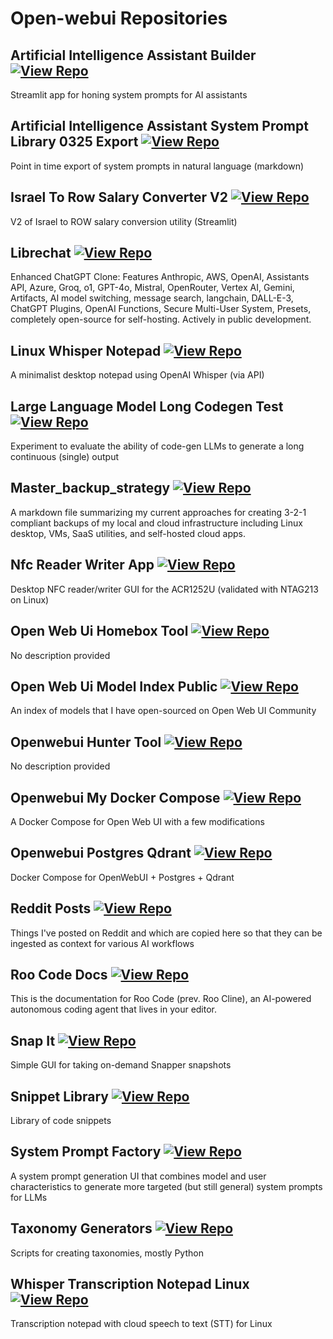 # Open-webui Repositories

## Artificial Intelligence Assistant Builder [![View Repo](https://img.shields.io/badge/view-repo-green)](https://github.com/danielrosehill/AI-Assistant-Builder)
Streamlit app for honing system prompts for AI assistants

## Artificial Intelligence Assistant System Prompt Library 0325 Export [![View Repo](https://img.shields.io/badge/view-repo-green)](https://github.com/danielrosehill/AI-Assistant-System-Prompt-Library-0325-Export)
Point in time export of system prompts in natural language (markdown)

## Israel To Row Salary Converter V2 [![View Repo](https://img.shields.io/badge/view-repo-green)](https://github.com/danielrosehill/Israel-To-ROW-Salary-Converter-V2)
V2 of Israel to ROW salary conversion utility (Streamlit)

## Librechat [![View Repo](https://img.shields.io/badge/view-repo-green)](https://github.com/danielrosehill/LibreChat)
Enhanced ChatGPT Clone: Features Anthropic, AWS, OpenAI, Assistants API, Azure, Groq, o1, GPT-4o, Mistral, OpenRouter, Vertex AI, Gemini, Artifacts, AI model switching, message search, langchain, DALL-E-3, ChatGPT Plugins, OpenAI Functions, Secure Multi-User System, Presets, completely open-source for self-hosting. Actively in public development.

## Linux Whisper Notepad [![View Repo](https://img.shields.io/badge/view-repo-green)](https://github.com/danielrosehill/Linux-Whisper-Notepad)
A minimalist desktop notepad using OpenAI Whisper (via API)

## Large Language Model Long Codegen Test [![View Repo](https://img.shields.io/badge/view-repo-green)](https://github.com/danielrosehill/LLM-Long-Codegen-Test)
Experiment to evaluate the ability of code-gen LLMs to generate a long continuous (single) output

## Master_backup_strategy [![View Repo](https://img.shields.io/badge/view-repo-green)](https://github.com/danielrosehill/Master_Backup_Strategy)
A markdown file summarizing my current approaches for creating 3-2-1 compliant backups of my local and cloud infrastructure including Linux desktop, VMs, SaaS utilities, and self-hosted cloud apps.

## Nfc Reader Writer App [![View Repo](https://img.shields.io/badge/view-repo-green)](https://github.com/danielrosehill/NFC-Reader-Writer-App)
Desktop NFC reader/writer GUI for the ACR1252U (validated with NTAG213 on Linux)

## Open Web Ui Homebox Tool [![View Repo](https://img.shields.io/badge/view-repo-green)](https://github.com/danielrosehill/Open-Web-UI-Homebox-Tool)
No description provided

## Open Web Ui Model Index Public [![View Repo](https://img.shields.io/badge/view-repo-green)](https://github.com/danielrosehill/Open-Web-UI-Model-Index-Public)
An index of models that I have open-sourced on Open Web UI Community

## Openwebui Hunter Tool [![View Repo](https://img.shields.io/badge/view-repo-green)](https://github.com/danielrosehill/Openwebui-Hunter-Tool)
No description provided

## Openwebui My Docker Compose [![View Repo](https://img.shields.io/badge/view-repo-green)](https://github.com/danielrosehill/OpenWebUI-My-Docker-Compose)
A Docker Compose for Open Web UI with a few modifications

## Openwebui Postgres Qdrant [![View Repo](https://img.shields.io/badge/view-repo-green)](https://github.com/danielrosehill/OpenWebUI-Postgres-Qdrant)
Docker Compose for OpenWebUI + Postgres + Qdrant

## Reddit Posts [![View Repo](https://img.shields.io/badge/view-repo-green)](https://github.com/danielrosehill/Reddit-Posts)
Things I've posted on Reddit and which are copied here so that they can be ingested as context for various AI workflows

## Roo Code Docs [![View Repo](https://img.shields.io/badge/view-repo-green)](https://github.com/danielrosehill/Roo-Code-Docs)
This is the documentation for Roo Code (prev. Roo Cline), an AI-powered autonomous coding agent that lives in your editor.

## Snap It [![View Repo](https://img.shields.io/badge/view-repo-green)](https://github.com/danielrosehill/Snap-It)
Simple GUI for taking on-demand Snapper snapshots

## Snippet Library [![View Repo](https://img.shields.io/badge/view-repo-green)](https://github.com/danielrosehill/Snippet-Library)
Library of code snippets

## System Prompt Factory [![View Repo](https://img.shields.io/badge/view-repo-green)](https://github.com/danielrosehill/System-Prompt-Factory)
A system prompt generation UI that combines model and user characteristics to generate more targeted (but still general) system prompts for LLMs

## Taxonomy Generators [![View Repo](https://img.shields.io/badge/view-repo-green)](https://github.com/danielrosehill/Taxonomy-Generators)
Scripts for creating taxonomies, mostly Python

## Whisper Transcription Notepad Linux [![View Repo](https://img.shields.io/badge/view-repo-green)](https://github.com/danielrosehill/Whisper-Transcription-Notepad-Linux)
Transcription notepad with cloud speech to text (STT) for Linux

